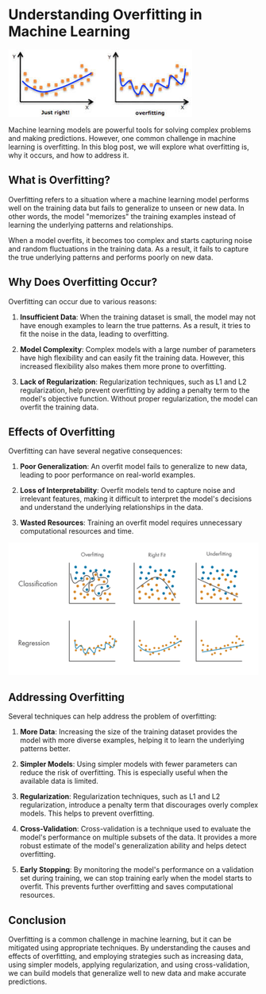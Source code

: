 # Understanding Overfitting in Machine Learning

![Overfitting](/images/overfitting.jpg "overfitting")

Machine learning models are powerful tools for solving complex problems and making predictions. However, one common challenge in machine learning is overfitting. In this blog post, we will explore what overfitting is, why it occurs, and how to address it.

## What is Overfitting?

Overfitting refers to a situation where a machine learning model performs well on the training data but fails to generalize to unseen or new data. In other words, the model "memorizes" the training examples instead of learning the underlying patterns and relationships.

When a model overfits, it becomes too complex and starts capturing noise and random fluctuations in the training data. As a result, it fails to capture the true underlying patterns and performs poorly on new data.

## Why Does Overfitting Occur?

Overfitting can occur due to various reasons:

1. **Insufficient Data**: When the training dataset is small, the model may not have enough examples to learn the true patterns. As a result, it tries to fit the noise in the data, leading to overfitting.

2. **Model Complexity**: Complex models with a large number of parameters have high flexibility and can easily fit the training data. However, this increased flexibility also makes them more prone to overfitting.

3. **Lack of Regularization**: Regularization techniques, such as L1 and L2 regularization, help prevent overfitting by adding a penalty term to the model's objective function. Without proper regularization, the model can overfit the training data.

## Effects of Overfitting

Overfitting can have several negative consequences:

1. **Poor Generalization**: An overfit model fails to generalize to new data, leading to poor performance on real-world examples.

2. **Loss of Interpretability**: Overfit models tend to capture noise and irrelevant features, making it difficult to interpret the model's decisions and understand the underlying relationships in the data.

3. **Wasted Resources**: Training an overfit model requires unnecessary computational resources and time.

![fitting](/images/fitting.svg "fitting")

## Addressing Overfitting

Several techniques can help address the problem of overfitting:

1. **More Data**: Increasing the size of the training dataset provides the model with more diverse examples, helping it to learn the underlying patterns better.

2. **Simpler Models**: Using simpler models with fewer parameters can reduce the risk of overfitting. This is especially useful when the available data is limited.

3. **Regularization**: Regularization techniques, such as L1 and L2 regularization, introduce a penalty term that discourages overly complex models. This helps to prevent overfitting.

4. **Cross-Validation**: Cross-validation is a technique used to evaluate the model's performance on multiple subsets of the data. It provides a more robust estimate of the model's generalization ability and helps detect overfitting.

5. **Early Stopping**: By monitoring the model's performance on a validation set during training, we can stop training early when the model starts to overfit. This prevents further overfitting and saves computational resources.

## Conclusion

Overfitting is a common challenge in machine learning, but it can be mitigated using appropriate techniques. By understanding the causes and effects of overfitting, and employing strategies such as increasing data, using simpler models, applying regularization, and using cross-validation, we can build models that generalize well to new data and make accurate predictions.

